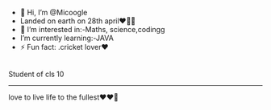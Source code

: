 - 👋 Hi, I’m @Micoogle
- Landed on earth on 28th april❤️‍🔥👑
- 👀 I’m interested in:-Maths, science,codingg
- I’m currently learning:-JAVA
- ⚡ Fun fact: .cricket lover♥️
 <br>
Student of cls 10
<hr>
love to live life to the fullest♥️❤️‍🔥
